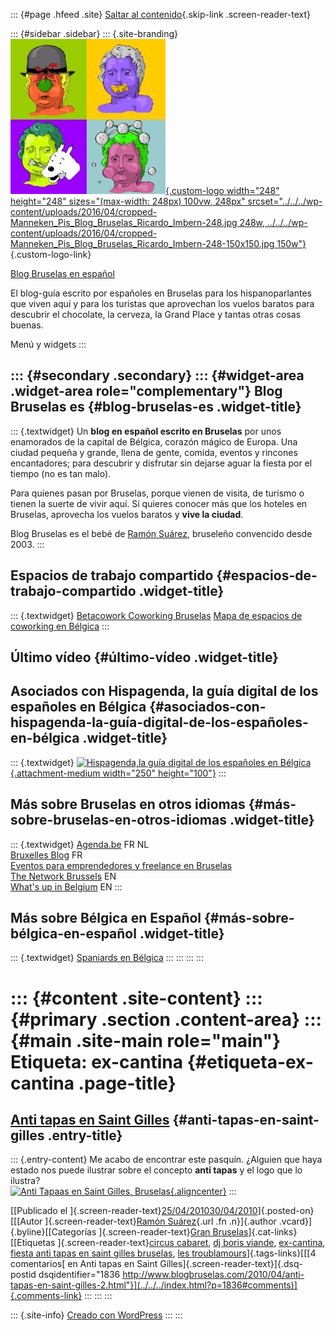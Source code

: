 ::: {#page .hfeed .site}
[Saltar al contenido](index.html#content){.skip-link
.screen-reader-text}

::: {#sidebar .sidebar}
::: {.site-branding}
[![](../../../wp-content/uploads/2016/04/cropped-Manneken_Pis_Blog_Bruselas_Ricardo_Imbern-248.jpg){.custom-logo
width="248" height="248" sizes="(max-width: 248px) 100vw, 248px"
srcset="../../../wp-content/uploads/2016/04/cropped-Manneken_Pis_Blog_Bruselas_Ricardo_Imbern-248.jpg 248w, ../../../wp-content/uploads/2016/04/cropped-Manneken_Pis_Blog_Bruselas_Ricardo_Imbern-248-150x150.jpg 150w"}](../../../index.html){.custom-logo-link}

[Blog Bruselas en español](../../../index.html)

El blog-guía escrito por españoles en Bruselas para los hispanoparlantes
que viven aquí y para los turistas que aprovechan los vuelos baratos
para descubrir el chocolate, la cerveza, la Grand Place y tantas otras
cosas buenas.

Menú y widgets
:::

::: {#secondary .secondary}
::: {#widget-area .widget-area role="complementary"}
Blog Bruselas es {#blog-bruselas-es .widget-title}
----------------

::: {.textwidget}
Un **blog en español escrito en Bruselas** por unos enamorados de la
capital de Bélgica, corazón mágico de Europa. Una ciudad pequeña y
grande, llena de gente, comida, eventos y rincones encantadores; para
descubrir y disfrutar sin dejarse aguar la fiesta por el tiempo (no es
tan malo).

Para quienes pasan por Bruselas, porque vienen de visita, de turismo o
tienen la suerte de vivir aquí. Sí quieres conocer más que los hoteles
en Bruselas, aprovecha los vuelos baratos y **vive la ciudad**.

Blog Bruselas es el bebé de [Ramón Suárez](http://www.ramonsuarez.com),
bruseleño convencido desde 2003.
:::

Espacios de trabajo compartido {#espacios-de-trabajo-compartido .widget-title}
------------------------------

::: {.textwidget}
[Betacowork Coworking Bruselas](http://www.betacowork.com) [Mapa de
espacios de coworking en Bélgica](http://coworkingbelgium.com)
:::

Último vídeo {#último-vídeo .widget-title}
------------

Asociados con Hispagenda, la guía digital de los españoles en Bélgica {#asociados-con-hispagenda-la-guía-digital-de-los-españoles-en-bélgica .widget-title}
---------------------------------------------------------------------

::: {.textwidget}
[![Hispagenda,la guía digital de los españoles en
Bélgica](../../../wp-content/uploads/2010/04/Hispagenda-250px.gif "Hispagenda, la guía digital de los españoles en Bélgica"){.attachment-medium
width="250" height="100"}](http://www.hispagenda.com)
:::

Más sobre Bruselas en otros idiomas {#más-sobre-bruselas-en-otros-idiomas .widget-title}
-----------------------------------

::: {.textwidget}
[Agenda.be](http://www.agenda.be) FR NL\
[Bruxelles Blog](http://www.bxlblog.be/) FR\
[Eventos para emprendedores y freelance en
Bruselas](http://www.betacowork.com/events/)\
[The Network
Brussels](http://groups.yahoo.com/group/TheNetworkBrussels/) EN\
[What\'s up in Belgium](http://www.whatsupin.be/) EN
:::

Más sobre Bélgica en Español {#más-sobre-bélgica-en-español .widget-title}
----------------------------

::: {.textwidget}
[Spaniards en Bélgica](http://www.spaniards.es/paises/belgica)
:::
:::
:::
:::

::: {#content .site-content}
::: {#primary .section .content-area}
::: {#main .site-main role="main"}
Etiqueta: ex-cantina {#etiqueta-ex-cantina .page-title}
====================

[Anti tapas en Saint Gilles](../../../index.html?p=1836) {#anti-tapas-en-saint-gilles .entry-title}
--------------------------------------------------------

::: {.entry-content}
Me acabo de encontrar este pasquín. ¿Alguien que haya estado nos puede
ilustrar sobre el concepto **anti tapas** y el logo que lo ilustra?\
[![Anti Tapaas en Saint Gilles,
Bruselas](../../../wp-content/uploads/2010/04/wpid-12722067259031.jpg "Anti Tapas en Saint Gilles, Bruselas"){.aligncenter}](../../../wp-content/uploads/2010/04/wpid-12722067259031.jpg)
:::

[[Publicado el
]{.screen-reader-text}[25/04/201030/04/2010](../../../index.html?p=1836)]{.posted-on}[[[Autor
]{.screen-reader-text}[Ramón
Suárez](../../2010/04/30/index.html?author=2){.url .fn .n}]{.author
.vcard}]{.byline}[[Categorías ]{.screen-reader-text}[Gran
Bruselas](../../category/gran-bruselas/index.html)]{.cat-links}[[Etiquetas
]{.screen-reader-text}[circus cabaret](../circus-cabaret/index.html),
[dj boris viande](../dj-boris-viande/index.html),
[ex-cantina](index.html), [fiesta anti tapas en saint gilles
bruselas](../fiesta-anti-tapas-en-saint-gilles-bruselas/index.html),
[les troublamours](../les-troublamours/index.html)]{.tags-links}[[[4
comentarios[ en Anti tapas en Saint
Gilles]{.screen-reader-text}]{.dsq-postid
dsqidentifier="1836 http://www.blogbruselas.com/2010/04/anti-tapas-en-saint-gilles-2.html"}](../../../index.html?p=1836#comments)]{.comments-link}
:::
:::
:::

::: {.site-info}
[Creado con WordPress](https://es.wordpress.org/)
:::
:::

